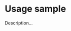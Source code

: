 <!-- ======================================================================
--- Search engine
title:          Usage sample
keywords:       usage, sample
description:    Usage sample of md-site-engine.
--- Menu system
order:          70
text:           Usage sample
hidden:         false
umbel:          false
--- Page properties
id:             
document:       
layout:         layout-2-left
$-left:         #side-menu
searchable:     true
--- Side menu
side-menu-root:     /documentation
side-menu-header:   Documentation
side-menu-top:      Introduction
side-menu-depth:    2
======================================================================= -->

# Usage sample

Description...